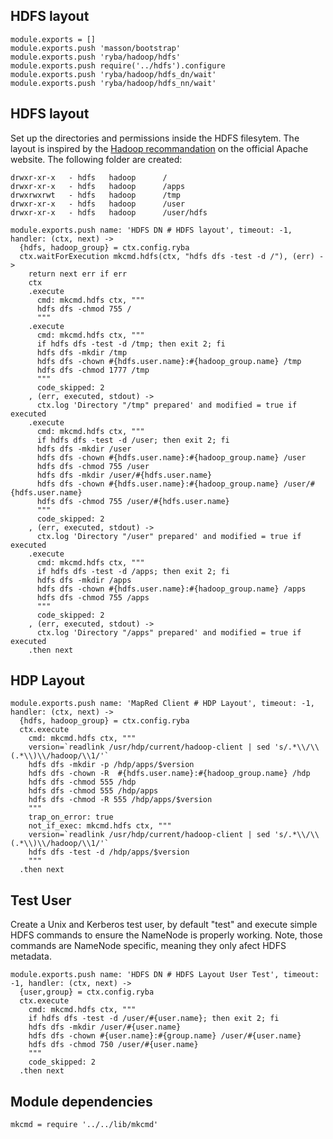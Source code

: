 

## HDFS layout

    module.exports = []
    module.exports.push 'masson/bootstrap'
    module.exports.push 'ryba/hadoop/hdfs'
    module.exports.push require('../hdfs').configure
    module.exports.push 'ryba/hadoop/hdfs_dn/wait'
    module.exports.push 'ryba/hadoop/hdfs_nn/wait'

## HDFS layout

Set up the directories and permissions inside the HDFS filesytem. The layout is inspired by the
[Hadoop recommandation](http://hadoop.apache.org/docs/r2.1.0-beta/hadoop-project-dist/hadoop-common/ClusterSetup.html)
on the official Apache website. The following folder are created:

```
drwxr-xr-x   - hdfs   hadoop      /
drwxr-xr-x   - hdfs   hadoop      /apps
drwxrwxrwt   - hdfs   hadoop      /tmp
drwxr-xr-x   - hdfs   hadoop      /user
drwxr-xr-x   - hdfs   hadoop      /user/hdfs
```

    module.exports.push name: 'HDFS DN # HDFS layout', timeout: -1, handler: (ctx, next) ->
      {hdfs, hadoop_group} = ctx.config.ryba
      ctx.waitForExecution mkcmd.hdfs(ctx, "hdfs dfs -test -d /"), (err) ->
        return next err if err
        ctx
        .execute
          cmd: mkcmd.hdfs ctx, """
          hdfs dfs -chmod 755 /
          """
        .execute
          cmd: mkcmd.hdfs ctx, """
          if hdfs dfs -test -d /tmp; then exit 2; fi
          hdfs dfs -mkdir /tmp
          hdfs dfs -chown #{hdfs.user.name}:#{hadoop_group.name} /tmp
          hdfs dfs -chmod 1777 /tmp
          """
          code_skipped: 2
        , (err, executed, stdout) ->
          ctx.log 'Directory "/tmp" prepared' and modified = true if executed
        .execute
          cmd: mkcmd.hdfs ctx, """
          if hdfs dfs -test -d /user; then exit 2; fi
          hdfs dfs -mkdir /user
          hdfs dfs -chown #{hdfs.user.name}:#{hadoop_group.name} /user
          hdfs dfs -chmod 755 /user
          hdfs dfs -mkdir /user/#{hdfs.user.name}
          hdfs dfs -chown #{hdfs.user.name}:#{hadoop_group.name} /user/#{hdfs.user.name}
          hdfs dfs -chmod 755 /user/#{hdfs.user.name}
          """
          code_skipped: 2
        , (err, executed, stdout) ->
          ctx.log 'Directory "/user" prepared' and modified = true if executed
        .execute
          cmd: mkcmd.hdfs ctx, """
          if hdfs dfs -test -d /apps; then exit 2; fi
          hdfs dfs -mkdir /apps
          hdfs dfs -chown #{hdfs.user.name}:#{hadoop_group.name} /apps
          hdfs dfs -chmod 755 /apps
          """
          code_skipped: 2
        , (err, executed, stdout) ->
          ctx.log 'Directory "/apps" prepared' and modified = true if executed
        .then next

## HDP Layout

    module.exports.push name: 'MapRed Client # HDP Layout', timeout: -1, handler: (ctx, next) ->
      {hdfs, hadoop_group} = ctx.config.ryba
      ctx.execute
        cmd: mkcmd.hdfs ctx, """
        version=`readlink /usr/hdp/current/hadoop-client | sed 's/.*\\/\\(.*\\)\\/hadoop/\\1/'`
        hdfs dfs -mkdir -p /hdp/apps/$version
        hdfs dfs -chown -R  #{hdfs.user.name}:#{hadoop_group.name} /hdp
        hdfs dfs -chmod 555 /hdp
        hdfs dfs -chmod 555 /hdp/apps
        hdfs dfs -chmod -R 555 /hdp/apps/$version
        """
        trap_on_error: true
        not_if_exec: mkcmd.hdfs ctx, """
        version=`readlink /usr/hdp/current/hadoop-client | sed 's/.*\\/\\(.*\\)\\/hadoop/\\1/'`
        hdfs dfs -test -d /hdp/apps/$version
        """
      .then next

## Test User

Create a Unix and Kerberos test user, by default "test" and execute simple HDFS commands to ensure
the NameNode is properly working. Note, those commands are NameNode specific, meaning they only
afect HDFS metadata.

    module.exports.push name: 'HDFS DN # HDFS Layout User Test', timeout: -1, handler: (ctx, next) ->
      {user,group} = ctx.config.ryba
      ctx.execute
        cmd: mkcmd.hdfs ctx, """
        if hdfs dfs -test -d /user/#{user.name}; then exit 2; fi
        hdfs dfs -mkdir /user/#{user.name}
        hdfs dfs -chown #{user.name}:#{group.name} /user/#{user.name}
        hdfs dfs -chmod 750 /user/#{user.name}
        """
        code_skipped: 2
      .then next

## Module dependencies

    mkcmd = require '../../lib/mkcmd'
